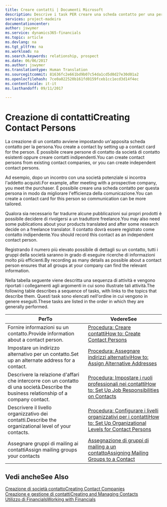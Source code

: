 ```yaml
---
title: Creare contatti | Documenti Microsoft
description: Descrive i task PER creare una scheda contatto per una persona, ad esempio, un potenziale cliente o un fornitore, contribuendo a definire la relazione e personalizzare la comunicazione.
services: project-madeira
documentationcenter: 
author: jswymer
ms.service: dynamics365-financials
ms.topic: article
ms.devlang: na
ms.tgt_pltfrm: na
ms.workload: na
ms.search.keywords: relationship, prospect
ms.date: 06/06/2017
ms.author: jswymer
ms.translationtype: Human Translation
ms.sourcegitcommit: 81636fc2e661bd9b07c54da1cd5d0d27e30d01a2
ms.openlocfilehash: 7ce0a022520b161fd0159fceb1cc1ecd3d14f4ec
ms.contentlocale: it-it
ms.lasthandoff: 09/11/2017

---
```

# <a name="creating-contact-persons"></a><span data-ttu-id="3e0cb-103">Creazione di contatti</span><span class="sxs-lookup"><span data-stu-id="3e0cb-103">Creating Contact Persons</span></span>
<span data-ttu-id="3e0cb-104">La creazione di un contatto avviene impostando un'apposita scheda contatto per la persona.</span><span class="sxs-lookup"><span data-stu-id="3e0cb-104">You create a contact by setting up a contact card for the person.</span></span> <span data-ttu-id="3e0cb-105">È possibile creare persone di contatto da società di contatto esistenti oppure creare contatti indipendenti.</span><span class="sxs-lookup"><span data-stu-id="3e0cb-105">You can create contact persons from existing contact companies, or you can create independent contact persons.</span></span>

<span data-ttu-id="3e0cb-106">Ad esempio, dopo un incontro con una società potenziale si incontra l'addetto acquisti.</span><span class="sxs-lookup"><span data-stu-id="3e0cb-106">For example, after meeting with a prospective company, you meet the purchaser.</span></span> <span data-ttu-id="3e0cb-107">È possibile creare una scheda contatto per questa persona in modo da migliorare l'efficienza della comunicazione.</span><span class="sxs-lookup"><span data-stu-id="3e0cb-107">You can create a contact card for this person so communication can be more tailored.</span></span>

<span data-ttu-id="3e0cb-108">Qualora sia necessario far tradurre alcune pubblicazioni sui propri prodotti è possibile decidere di rivolgersi a un traduttore freelance.</span><span class="sxs-lookup"><span data-stu-id="3e0cb-108">You may also need some publications about your products translated and after some research decide on a freelance translator.</span></span> <span data-ttu-id="3e0cb-109">Il contatto dovrà essere registrato come contatto indipendente.</span><span class="sxs-lookup"><span data-stu-id="3e0cb-109">You should record this contact as an independent contact person.</span></span>

<span data-ttu-id="3e0cb-110">Registrando il numero più elevato possibile di dettagli su un contatto, tutti i gruppi della società saranno in grado di eseguire ricerche di informazioni molto più efficienti.</span><span class="sxs-lookup"><span data-stu-id="3e0cb-110">By recording as many details as possible about a contact person ensures that all groups at your company can find the relevant information.</span></span>

<span data-ttu-id="3e0cb-111">Nella tabella seguente viene descritta una sequenza di attività e vengono riportati i collegamenti agli argomenti in cui sono illustrate tali attività.</span><span class="sxs-lookup"><span data-stu-id="3e0cb-111">The following table describes a sequence of tasks, with links to the topics that describe them.</span></span> <span data-ttu-id="3e0cb-112">Questi task sono elencati nell'ordine in cui vengono in genere eseguiti.</span><span class="sxs-lookup"><span data-stu-id="3e0cb-112">These tasks are listed in the order in which they are generally performed.</span></span>

| <span data-ttu-id="3e0cb-113">Per</span><span class="sxs-lookup"><span data-stu-id="3e0cb-113">To</span></span> | <span data-ttu-id="3e0cb-114">Vedere</span><span class="sxs-lookup"><span data-stu-id="3e0cb-114">See</span></span> |
| --- | --- |
| <span data-ttu-id="3e0cb-115">Fornire informazioni su un contatto.</span><span class="sxs-lookup"><span data-stu-id="3e0cb-115">Provide information about a contact person.</span></span> |[<span data-ttu-id="3e0cb-116">Procedura: Creare contatti</span><span class="sxs-lookup"><span data-stu-id="3e0cb-116">How to: Create Contact Persons</span></span>](marketing-how-create-contact-persons.md) |
| <span data-ttu-id="3e0cb-117">Impostare un indirizzo alternativo per un contatto.</span><span class="sxs-lookup"><span data-stu-id="3e0cb-117">Set up an alternate address for a contact.</span></span> |[<span data-ttu-id="3e0cb-118">Procedura: Assegnare indirizzi alternativi</span><span class="sxs-lookup"><span data-stu-id="3e0cb-118">How to: Assign Alternative Addresses</span></span>](marketing-how-assign-alternate-address.md) |
| <span data-ttu-id="3e0cb-119">Descrivere la relazione d'affari che intercorre con un contatto di una società.</span><span class="sxs-lookup"><span data-stu-id="3e0cb-119">Describe the business relationship of a company contact.</span></span> |[<span data-ttu-id="3e0cb-120">Procedura: Impostare i ruoli professionali nei contatti</span><span class="sxs-lookup"><span data-stu-id="3e0cb-120">How to: Set Up Job Responsibilities on Contacts</span></span>](marketing-job-responsibilities.md) |
| <span data-ttu-id="3e0cb-121">Descrivere il livello organizzativo dei contatti.</span><span class="sxs-lookup"><span data-stu-id="3e0cb-121">Describe the organizational level of your contacts.</span></span> |[<span data-ttu-id="3e0cb-122">Procedura: Configurare i livelli organizzativi per i contatti</span><span class="sxs-lookup"><span data-stu-id="3e0cb-122">How to: Set Up Organizational Levels for Contact Persons</span></span>](marketing-organizational-levels.md) |
| <span data-ttu-id="3e0cb-123">Assegnare gruppi di mailing ai contatti</span><span class="sxs-lookup"><span data-stu-id="3e0cb-123">Assign mailing groups your contacts</span></span> |[<span data-ttu-id="3e0cb-124">Assegnazione di gruppi di mailing a un contatto</span><span class="sxs-lookup"><span data-stu-id="3e0cb-124">Assigning Mailing Groups to a Contact</span></span>](marketing-mailing-groups.md) |

## <a name="see-also"></a><span data-ttu-id="3e0cb-125">Vedi anche</span><span class="sxs-lookup"><span data-stu-id="3e0cb-125">See Also</span></span>
[<span data-ttu-id="3e0cb-126">Creazione di società contatto</span><span class="sxs-lookup"><span data-stu-id="3e0cb-126">Creating Contact Companies</span></span>](marketing-create-contact-companies.md)  
[<span data-ttu-id="3e0cb-127">Creazione e gestione di contatti</span><span class="sxs-lookup"><span data-stu-id="3e0cb-127">Creating and Managing Contacts</span></span>](marketing-create-contact-persons.md)  
[<span data-ttu-id="3e0cb-128">Utilizzo di Financials</span><span class="sxs-lookup"><span data-stu-id="3e0cb-128">Working with Financials</span></span>](ui-work-product.md)

